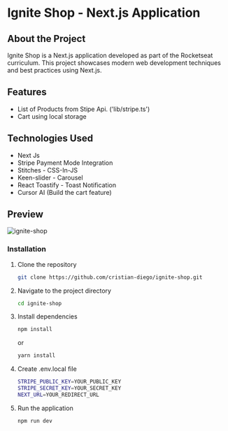 # Ignite Shop - Next.js Application

## About the Project

Ignite Shop is a Next.js application developed as part of the Rocketseat curriculum. This project showcases modern web development techniques and best practices using Next.js.

## Features

- List of Products from Stipe Api. ('lib/stripe.ts')
- Cart using local storage

## Technologies Used

- Next Js
- Stripe Payment Mode Integration
- Stitches - CSS-In-JS
- Keen-slider - Carousel
- React Toastify - Toast Notification
- Cursor AI (Build the cart feature)

## Preview 

![ignite-shop](https://github.com/user-attachments/assets/623af5a6-4081-47e9-aed6-6ee41a3f12a1)

### Installation

1. Clone the repository
   ```bash
   git clone https://github.com/cristian-diego/ignite-shop.git
   ```
2. Navigate to the project directory
   ```bash
   cd ignite-shop
   ```
3. Install dependencies
   ```bash
   npm install
   ```
   or
   ```bash
   yarn install
   ```
4. Create .env.local file
   ```bash
   STRIPE_PUBLIC_KEY=YOUR_PUBLIC_KEY
   STRIPE_SECRET_KEY=YOUR_SECRET_KEY
   NEXT_URL=YOUR_REDIRECT_URL
   ```
5. Run the application
   ```bash
   npm run dev
   ```

